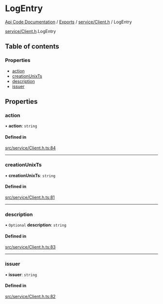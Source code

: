 # LogEntry
 
[Api Code Documentation](../README.md) / [Exports](../modules.md) / [service/Client.h](../modules/service_Client_h.md) / LogEntry

[service/Client.h](../modules/service_Client_h.md).LogEntry

## Table of contents

### Properties

- [action](service_Client_h.LogEntry.md#action)
- [creationUnixTs](service_Client_h.LogEntry.md#creationunixts)
- [description](service_Client_h.LogEntry.md#description)
- [issuer](service_Client_h.LogEntry.md#issuer)

## Properties

### action

• **action**: `string`

#### Defined in

[src/service/Client.h.ts:84](https://github.com/openkfw/TruBudget/blob/f6ee764/api/src/service/Client.h.ts#L84)

___

### creationUnixTs

• **creationUnixTs**: `string`

#### Defined in

[src/service/Client.h.ts:81](https://github.com/openkfw/TruBudget/blob/f6ee764/api/src/service/Client.h.ts#L81)

___

### description

• `Optional` **description**: `string`

#### Defined in

[src/service/Client.h.ts:83](https://github.com/openkfw/TruBudget/blob/f6ee764/api/src/service/Client.h.ts#L83)

___

### issuer

• **issuer**: `string`

#### Defined in

[src/service/Client.h.ts:82](https://github.com/openkfw/TruBudget/blob/f6ee764/api/src/service/Client.h.ts#L82)
